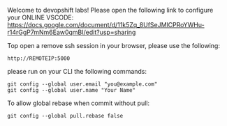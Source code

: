 Welcome to devopshift labs!
Please open the following link to configure your ONLINE VSCODE:
https://docs.google.com/document/d/11k5Zq_8UfSeJMlCPRoYWHu-r14rGgP7mNm6Eaw0qmBI/edit?usp=sharing

Top open a remove ssh session in your browser,
please use the following:

~~~
http://REMOTEIP:5000
~~~

please run on your CLI the following commands:
~~~
git config --global user.email "you@example.com"
git config --global user.name "Your Name"
~~~
To allow global rebase when commit without pull:
~~~
git config --global pull.rebase false
~~~
